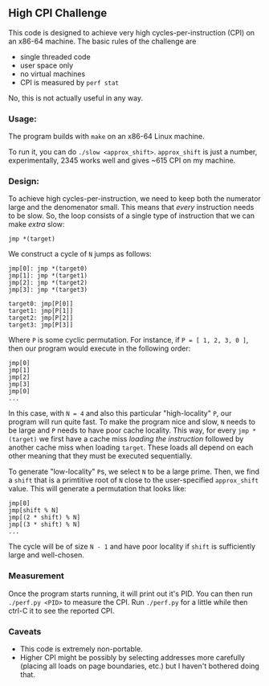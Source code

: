 ## High CPI Challenge

This code is designed to achieve very high cycles-per-instruction (CPI) on an x86-64 
machine. The basic rules of the challenge are

* single threaded code
* user space only
* no virtual machines
* CPI is measured by `perf stat`

No, this is not actually useful in any way.

### Usage:

The program builds with `make` on an x86-64 Linux machine.

To run it, you can do `./slow <approx_shift>`. `approx_shift` is just a number, 
experimentally, 2345 works well and gives ~615 CPI on my machine. 

### Design:

To achieve high cycles-per-instruction, we need to keep both the numerator large and the 
denomenator small. This means that _every_ instruction needs to be slow. So, the loop 
consists of a single type of instruction that we can make _extra_ slow:

`jmp *(target)`

We construct a cycle of `N` jumps as follows:

```
jmp[0]: jmp *(target0)
jmp[1]: jmp *(target1)
jmp[2]: jmp *(target2)
jmp[3]: jmp *(target3)

target0: jmp[P[0]]
target1: jmp[P[1]]
target2: jmp[P[2]]
target3: jmp[P[3]]
```

Where `P` is some cyclic permutation. For instance, if `P = [ 1, 2, 3, 0 ]`,
then our program would execute in the following order:

```
jmp[0]
jmp[1]
jmp[2]
jmp[3]
jmp[0]
...
```

In this case, with `N = 4` and also this particular "high-locality" `P`, our program
will run quite fast. To make the program nice and slow, `N` needs to be large and `P` needs
to have poor cache locality. This way, for every `jmp *(target)` we first have a cache miss
_loading the instruction_ followed by another cache miss when loading `target`. These
loads all depend on each other meaning that they must be executed sequentially.

To generate "low-locality" `P`s, we select `N` to be a large prime. Then, we find
a `shift` that is a primtitive root of `N` close to the user-specified
`approx_shift` value. This will generate a permutation that looks like:

```
jmp[0]
jmp[shift % N]
jmp[(2 * shift) % N]
jmp[(3 * shift) % N]
...
```

The cycle will be of size `N - 1` and have poor locality if `shift` is sufficiently large
and well-chosen. 

### Measurement

Once the program starts running, it will print out it's PID. You can then
run `./perf.py <PID>` to measure the CPI. Run `./perf.py` for a little while then
ctrl-C it to see the reported CPI.

### Caveats

* This code is extremely non-portable.
* Higher CPI might be possibly by selecting addresses more carefully (placing all loads on 
page boundaries, etc.) but I haven't bothered doing that.